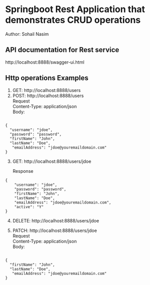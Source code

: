 <h1>Springboot Rest Application that demonstrates CRUD operations</h1>
Author: Sohail Nasim <BR />

<h2>API documentation for Rest service</h2>
http://localhost:8888/swagger-ui.html <BR />

<h2>Http operations Examples</h2>

1. GET: http://localhost:8888/users <BR />
2. POST: http://localhost:8888/users <BR />
Request <BR />
Content-Type: application/json<BR />
	Body: <BR />
```

{
  "username": "jdoe",
  "password": "password",
  "firstName": "John",
  "lastName": "Doe",
   "emailAddress": "jdoe@youremaildomain.com"
}

```

3. GET: http://localhost:8888/users/jdoe <BR />
	
	Response <BR />
	
```
{
    "username": "jdoe",
    "password": "password",
    "firstName": "John",
    "lastName": "Doe",
    "emailAddress": "jdoe@youremaildomain.com",
    "active": "Y"
}
```

4. DELETE: http://localhost:8888/users/jdoe <BR />

5. PATCH: http://localhost:8888/users/jdoe <BR />
Request <BR />
Content-Type: application/json<BR />
	Body: <BR />
```

{
  "firstName": "John",
  "lastName": "Doe",
   "emailAddress": "jdoe@youremaildomain.com"
}

```


	

	
	


